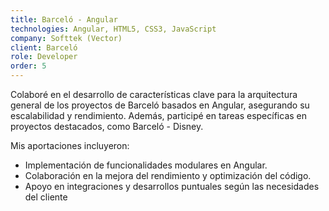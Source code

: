 ```yaml
---
title: Barceló - Angular
technologies: Angular, HTML5, CSS3, JavaScript
company: Softtek (Vector)
client: Barceló
role: Developer
order: 5
---
```


Colaboré en el desarrollo de características clave para la arquitectura general de los proyectos de Barceló basados en Angular, asegurando su escalabilidad y rendimiento. Además, participé en tareas específicas en proyectos destacados, como Barceló - Disney.

Mis aportaciones incluyeron:

- Implementación de funcionalidades modulares en Angular.
- Colaboración en la mejora del rendimiento y optimización del código.
- Apoyo en integraciones y desarrollos puntuales según las necesidades del cliente
